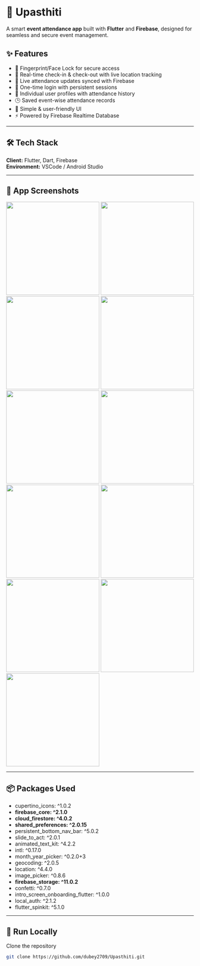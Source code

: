 # 📌 Upasthiti  
A smart **event attendance app** built with **Flutter** and **Firebase**, designed for seamless and secure event management.  

## ✨ Features  
- 🔐 Fingerprint/Face Lock for secure access  
- 📍 Real-time check-in & check-out with live location tracking  
- 🔄 Live attendance updates synced with Firebase  
- 🔑 One-time login with persistent sessions  
- 👤 Individual user profiles with attendance history  
- 🕒 Saved event-wise attendance records  
- 📱 Simple & user-friendly UI  
- ⚡ Powered by Firebase Realtime Database  

---

## 🛠 Tech Stack  
**Client:** Flutter, Dart, Firebase  
**Environment:** VSCode / Android Studio  

---

## 📸 App Screenshots  
<p float="left">
  <img src="https://user-images.githubusercontent.com/96309032/200916990-374e5bcd-7c11-4cef-b99d-5b98d4c4e1fb.jpg" width="250"/>
  <img src="https://user-images.githubusercontent.com/96309032/200917097-6fb8e6ff-1299-454a-b5ce-71ea7f2b0589.jpg" width="250"/>
  <img src="https://user-images.githubusercontent.com/96309032/200917228-f5f8dbff-313c-4531-b493-0efb3712b069.jpg" width="250"/>
  <img src="https://user-images.githubusercontent.com/96309032/200917362-ac6317af-d326-4755-b842-7e6072e6e2f5.jpg" width="250"/>
  <img src="https://user-images.githubusercontent.com/96309032/200917614-c886c43d-9060-4ea4-b849-4303d0a67463.jpg" width="250"/>
  <img src="https://user-images.githubusercontent.com/96309032/200917700-2f02b52a-5bba-44a8-ab78-cf71ee9c31b3.jpg" width="250"/>
  <img src="https://user-images.githubusercontent.com/96309032/200917866-28adaa01-b0b7-4f78-9c85-6d6e9bff8ef7.jpg" width="250"/>
  <img src="https://user-images.githubusercontent.com/96309032/200917969-b418ea81-284b-40be-80f5-24f3cee34aa5.jpg" width="250"/>
  <img src="https://user-images.githubusercontent.com/96309032/200918045-07c48e7f-162a-4007-9cb0-ab4018700763.jpg" width="250"/>
  <img src="https://user-images.githubusercontent.com/96309032/200918185-eb39c234-aada-49b1-864d-2e3e4e14a677.jpg" width="250"/>
  <img src="https://user-images.githubusercontent.com/96309032/200918285-d0f10f3d-fdbf-4b2b-9ab2-a77cb5a61496.jpg" width="250"/>
</p>  

---

## 📦 Packages Used  
- cupertino_icons: ^1.0.2  
- **firebase_core: ^2.1.0**  
- **cloud_firestore: ^4.0.2**  
- **shared_preferences: ^2.0.15**  
- persistent_bottom_nav_bar: ^5.0.2  
- slide_to_act: ^2.0.1  
- animated_text_kit: ^4.2.2  
- intl: ^0.17.0  
- month_year_picker: ^0.2.0+3  
- geocoding: ^2.0.5  
- location: ^4.4.0  
- image_picker: ^0.8.6  
- **firebase_storage: ^11.0.2**  
- confetti: ^0.7.0  
- intro_screen_onboarding_flutter: ^1.0.0  
- local_auth: ^2.1.2  
- flutter_spinkit: ^5.1.0  

---

## 🚀 Run Locally  

Clone the repository  
```bash
git clone https://github.com/dubey2709/Upasthiti.git
